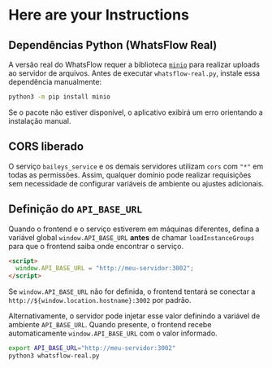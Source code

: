 # Here are your Instructions

## Dependências Python (WhatsFlow Real)

A versão real do WhatsFlow requer a biblioteca [`minio`](https://pypi.org/project/minio/)
para realizar uploads ao servidor de arquivos. Antes de executar
`whatsflow-real.py`, instale essa dependência manualmente:

```bash
python3 -m pip install minio
```

Se o pacote não estiver disponível, o aplicativo exibirá um erro orientando a
instalação manual.

## CORS liberado

O serviço `baileys_service` e os demais servidores utilizam `cors` com
`"*"` em todas as permissões. Assim, qualquer domínio pode realizar
requisições sem necessidade de configurar variáveis de ambiente ou
ajustes adicionais.

## Definição do `API_BASE_URL`

Quando o frontend e o serviço estiverem em máquinas diferentes,
defina a variável global `window.API_BASE_URL` **antes** de
chamar `loadInstanceGroups` para que o frontend saiba onde encontrar o
serviço.

```html
<script>
  window.API_BASE_URL = "http://meu-servidor:3002";
</script>
```

Se `window.API_BASE_URL` não for definida, o frontend tentará se conectar
a `http://${window.location.hostname}:3002` por padrão.

Alternativamente, o servidor pode injetar esse valor definindo a variável de
ambiente `API_BASE_URL`. Quando presente, o frontend recebe
automaticamente `window.API_BASE_URL` com o valor informado.

```bash
export API_BASE_URL="http://meu-servidor:3002"
python3 whatsflow-real.py
```

